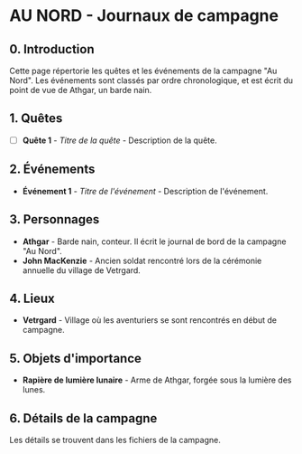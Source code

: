 # AU NORD - Journaux de campagne
## 0. Introduction
Cette page répertorie les quêtes et les événements de la campagne "Au Nord". Les événements sont classés par ordre chronologique, et est écrit du point de vue de Athgar, un barde nain.

## 1. Quêtes
- [ ] **Quête 1** - *Titre de la quête* - Description de la quête.

## 2. Événements
- **Événement 1** - *Titre de l'événement* - Description de l'événement.

## 3. Personnages
- **Athgar** - Barde nain, conteur. Il écrit le journal de bord de la campagne "Au Nord".
- **John MacKenzie** - Ancien soldat rencontré lors de la cérémonie annuelle du village de Vetrgard.

## 4. Lieux
- **Vetrgard** - Village où les aventuriers se sont rencontrés en début de campagne.

## 5. Objets d'importance
- **Rapière de lumière lunaire** - Arme de Athgar, forgée sous la lumière des lunes.

## 6. Détails de la campagne
Les détails se trouvent dans les fichiers de la campagne.
